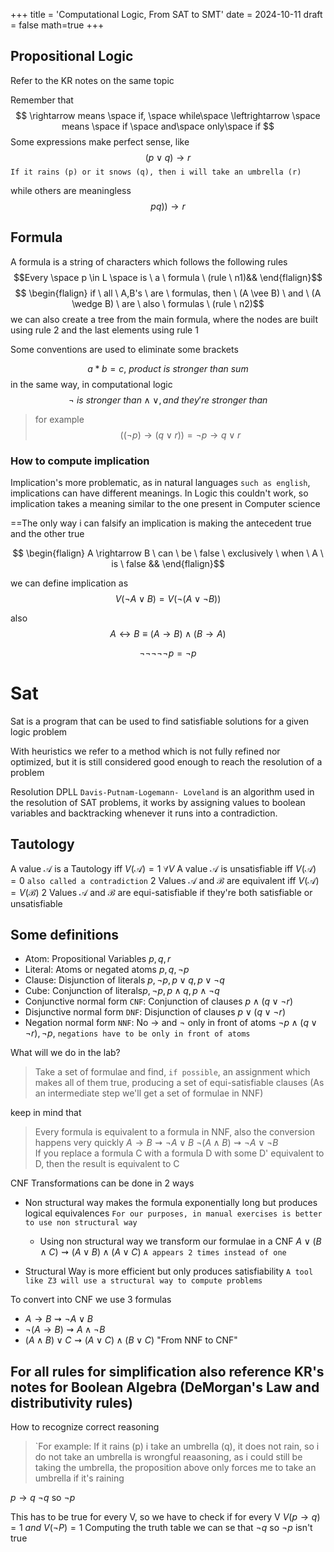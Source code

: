 +++
title = 'Computational Logic, From SAT to SMT'
date = 2024-10-11
draft = false
math=true
+++


## Propositional Logic 
Refer to the KR notes on the same topic

Remember that
$$ \rightarrow means \space if, \space while\space \leftrightarrow \space means \space if \space and\space only\space if $$
Some expressions make perfect sense, like
$$(p\vee q) \rightarrow r$$
`If it rains (p) or it snows (q), then i will take an umbrella (r)`

while others are meaningless
$$pq)) \rightarrow r$$
## Formula
A formula is a string of characters which follows the following rules
$$Every \space p \in L \space is \ a \ formula \ (rule \ n1)&& \end{flalign}$$$$ \begin{flalign} if \ all \ A,B's \ are \ formulas, then \ (A \vee B) \ and \ (A \wedge B) \ are \ also \ formulas \ (rule \ n2)$$
we can also create a tree from the main formula, where the nodes are built using rule 2 and the last elements using rule 1

Some conventions are used to eliminate some brackets

$$ a*b=c, \ product \ is \ stronger \ than \ sum $$
in the same way, in computational logic
$$ \neg \ is \ stronger \ than \wedge \vee, and \ they're \ stronger \ than $$
>for example
>$$ ((\neg p) \rightarrow (q \vee r)) = \neg p \rightarrow q \vee r $$

### How to compute implication 
Implication's more problematic, as in natural languages `such as english`, implications can have different meanings. 
In Logic this couldn't work, so implication takes a meaning similar to the one present in Computer science

==The only way i can falsify an implication is making the antecedent true and the other true

$$ \begin{flalign} A \rightarrow B \ can  \ be \ false \ exclusively \ when  \ A  \ is \ false && \end{flalign}$$

we can define implication as 
$$ V(\neg A \vee B) = V(\neg(A \vee \neg B)) $$

also 
$$ A \leftrightarrow B \equiv (A \rightarrow B) \wedge (B \rightarrow A)$$

$$ \neg \neg \neg \neg \neg p = \neg p$$

# Sat
Sat is a program that can be used to find satisfiable solutions for a given logic problem 

With heuristics we refer to a method which is not fully refined nor optimized, but it is still considered good enough to reach the resolution of a problem

Resolution
DPLL `Davis-Putnam-Logemann- Loveland` is an algorithm used in the resolution of SAT problems, it works by assigning values to boolean variables and backtracking whenever it runs into a contradiction.

## Tautology
A value $\mathcal{A}$ is a Tautology iff $V(\mathcal{A}) = 1 \ \forall V$
A value $\mathcal{A}$ is unsatisfiable iff $V(\mathcal{A}) = 0$ `also called a contradiction`
2 Values $\mathcal{A}$ and $\mathcal{B}$ are equivalent iff $V(\mathcal{A}) = V(\mathcal{B})$
2 Values $\mathcal{A}$ and $\mathcal{B}$ are equi-satisfiable if they're both satisfiable or unsatisfiable

## Some definitions
- Atom: Propositional Variables  $p, q, r$
- Literal: Atoms or negated atoms $p, q, \neg p$ 
- Clause: Disjunction of literals $p, \neg p, p \vee q, p \vee \neg q$
- Cube: Conjunction of literals$p, \neg p, p \wedge q, p \wedge \neg q$
- Conjunctive normal form `CNF`: Conjunction of clauses $p \wedge (q\vee \neg r)$
- Disjunctive normal form `DNF`: Disjunction of clauses $p \vee (q\vee \neg r)$
- Negation normal form `NNF`: No $\rightarrow$ and $\neg$ only in front of atoms $\neg p \wedge (q \vee \neg r), \neg p$, `negations have to be only in front of atoms` 

What will we do in the lab?
>Take a set of formulae and find, `if possible`, an assignment which makes all of them true, producing a set of equi-satisfiable clauses (As an intermediate step we'll get a set of formulae in NNF)

keep in mind that
> Every formula is equivalent to a formula in NNF, also the conversion happens very quickly
> $A \rightarrow B \rightsquigarrow \neg A \vee B$
> $\neg(A\wedge B) \rightsquigarrow \neg A \vee \neg B$  
> If you replace a formula C with a formula D with some D' equivalent to D, then the result is equivalent to C


CNF Transformations can be done in 2 ways
- Non structural way makes the formula exponentially long but produces logical equivalences `For our purposes, in manual exercises is better to use non structural way`  
	- Using non structural way we transform our formulae in a CNF $A \vee (B\wedge C) \rightsquigarrow (A\vee B) \wedge (A\vee C)$  `A appears 2 times instead of one`


- Structural Way is more efficient but only produces satisfiability `A tool like Z3 will use a structural way to compute problems`

To convert into CNF we use 3 formulas 
- $A \rightarrow B \rightsquigarrow \neg A \vee B$ 
- $\neg (A\rightarrow B) \rightsquigarrow A \wedge \neg B$
- $(A \wedge B) \vee C \rightsquigarrow (A \vee C) \wedge (B \vee C)$ "From NNF to CNF"

For all rules for simplification also reference KR's notes for Boolean Algebra (DeMorgan's Law and distributivity rules)
---
How to recognize correct reasoning
>`For example: If it rains (p) i take an umbrella (q), it does not rain, so i do not take an umbrella is wrongful reaasoning, as i could still be taking the umbrella, the proposition above only forces me to take an umbrella if it's raining

$p \rightarrow q$
$\neg q$  so $\neg p$ 

This has to be true for every V, so we have to check if for every V $V(p\rightarrow q) = 1 \  and \  V(\neg P) = 1$
Computing the truth table we can se that $\neg q$  so $\neg p$  isn't true